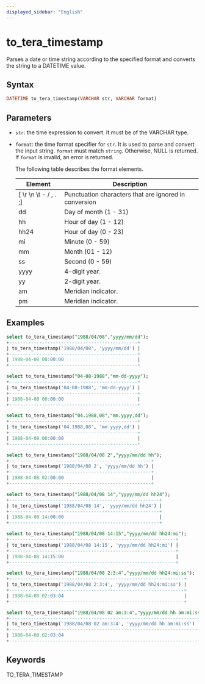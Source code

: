 ```yaml
---
displayed_sidebar: "English"
---
```


# to_tera_timestamp



Parses a date or time string according to the specified format and converts the string to a DATETIME  value.

## Syntax

```Haskell
DATETIME to_tera_timestamp(VARCHAR str, VARCHAR format)
```

## Parameters

- `str`: the time expression to convert. It must be of the VARCHAR type.

- `format`: the time format specifier for `str`. It is used to parse and convert the input string. `format` must match `string`. Otherwise, NULL is returned. If `format` is invalid, an error is returned.

  The following table describes the format elements.

  | **Element**           | **Description**                             |
  | --------------------- | ------------------------------------------- |
  | [ \r \n \t - / , . ;] | Punctuation characters that are ignored in conversion       |
  | dd                    | Day of month (1 - 31)                       |
  | hh                    | Hour of day (1 - 12)                        |
  | hh24                  | Hour of day (0 - 23)                        |
  | mi                    | Minute (0 - 59)                             |
  | mm                    | Month (01 - 12)                             |
  | ss                    | Second (0 - 59)                             |
  | yyyy                  | 4-digit year.                               |
  | yy                    | 2-digit year.                               |
  | am                    | Meridian indicator.                         |
  | pm                    | Meridian indicator.                         |

## Examples

```SQL
select to_tera_timestamp("1988/04/08","yyyy/mm/dd");
+-----------------------------------------------+
| to_tera_timestamp('1988/04/08', 'yyyy/mm/dd') |
+-----------------------------------------------+
| 1988-04-08 00:00:00                           |
+-----------------------------------------------+

select to_tera_timestamp("04-08-1988","mm-dd-yyyy");
+-----------------------------------------------+
| to_tera_timestamp('04-08-1988', 'mm-dd-yyyy') |
+-----------------------------------------------+
| 1988-04-08 00:00:00                           |
+-----------------------------------------------+

select to_tera_timestamp("04.1988,08","mm.yyyy,dd");
+-----------------------------------------------+
| to_tera_timestamp('04.1988,08', 'mm.yyyy,dd') |
+-----------------------------------------------+
| 1988-04-08 00:00:00                           |
+-----------------------------------------------+

select to_tera_timestamp("1988/04/08 2","yyyy/mm/dd hh");
+----------------------------------------------------+
| to_tera_timestamp('1988/04/08 2', 'yyyy/mm/dd hh') |
+----------------------------------------------------+
| 1988-04-08 02:00:00                                |
+----------------------------------------------------+

select to_tera_timestamp("1988/04/08 14","yyyy/mm/dd hh24");
+-------------------------------------------------------+
| to_tera_timestamp('1988/04/08 14', 'yyyy/mm/dd hh24') |
+-------------------------------------------------------+
| 1988-04-08 14:00:00                                   |
+-------------------------------------------------------+

select to_tera_timestamp("1988/04/08 14:15","yyyy/mm/dd hh24:mi");
+-------------------------------------------------------------+
| to_tera_timestamp('1988/04/08 14:15', 'yyyy/mm/dd hh24:mi') |
+-------------------------------------------------------------+
| 1988-04-08 14:15:00                                         |
+-------------------------------------------------------------+

select to_tera_timestamp("1988/04/08 2:3:4","yyyy/mm/dd hh24:mi:ss");
+----------------------------------------------------------------+
| to_tera_timestamp('1988/04/08 2:3:4', 'yyyy/mm/dd hh24:mi:ss') |
+----------------------------------------------------------------+
| 1988-04-08 02:03:04                                            |
+----------------------------------------------------------------+

select to_tera_timestamp("1988/04/08 02 am:3:4","yyyy/mm/dd hh am:mi:ss");
+---------------------------------------------------------------------+
| to_tera_timestamp('1988/04/08 02 am:3:4', 'yyyy/mm/dd hh am:mi:ss') |
+---------------------------------------------------------------------+
| 1988-04-08 02:03:04                                                 |
+---------------------------------------------------------------------+
```

## Keywords

TO_TERA_TIMESTAMP
